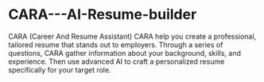 # CARA---AI-Resume-builder
CARA (Career And Resume Assistant)
CARA help you create a professional, tailored resume that stands out to employers. Through a series of questions, CARA gather information about your background, skills, and experience. Then use advanced AI to craft a personalized resume specifically for your target role. 
